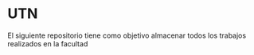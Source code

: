 # UTN
El siguiente repositorio tiene como objetivo almacenar todos los trabajos realizados en la facultad
